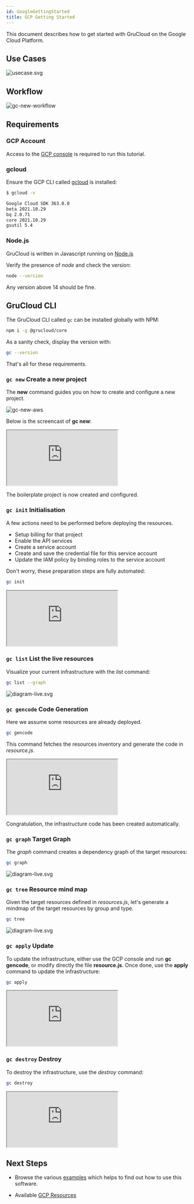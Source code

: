 ```yaml
---
id: GoogleGettingStarted
title: GCP Getting Started
---
```


This document describes how to get started with GruCloud on the Google Cloud Platform.

## Use Cases

![usecase.svg](../../plantuml/gc-usecase.svg)

## Workflow

![gc-new-workflow](../../plantuml/gc-new-workflow.svg)

## Requirements

### GCP Account

Access to the [GCP console](https://console.cloud.google.com/home/dashboard) is required to run this tutorial.

### gcloud

Ensure the GCP CLI called [gcloud](https://cloud.google.com/sdk/docs/install) is installed:

```sh
$ gcloud -v
```

```txt
Google Cloud SDK 363.0.0
beta 2021.10.29
bq 2.0.71
core 2021.10.29
gsutil 5.4
```

### Node.js

GruCloud is written in Javascript running on [Node.js](https://nodejs.org)

Verify the presence of _node_ and check the version:

```sh
node --version
```

Any version above 14 should be fine.

## GruCloud CLI

The GruCloud CLI called `gc` can be installed globally with NPM:

```sh
npm i -g @grucloud/core
```

As a sanity check, display the version with:

```sh
gc --version
```

That's all for these requirements.

### `gc new` Create a new project

The **new** command guides you on how to create and configure a new project.

![gc-new-aws](https://raw.githubusercontent.com/grucloud/grucloud/main/docusaurus/plantuml/gc-new-google.svg)

Below is the screencast of **gc new**:

 <div>
    <iframe
    data-autoplay
    src="https://asciinema.org/a/lskiblzLpXqnPsZ5Z1W7Bf2Kd/embed?autoplay=true&amp;speed=1&amp;loop=true"
    id="asciicast-iframe-13761"
    name="asciicast-iframe-13761"
    scrolling="no"
    style={{ width: "900px", height: "600px" }}
    ></iframe>
</div>
            
The boilerplate project is now created and configured.

### `gc init` Initialisation

A few actions need to be performed before deploying the resources.

- Setup billing for that project
- Enable the API services
- Create a service account
- Create and save the credential file for this service account
- Update the IAM policy by binding roles to the service account

Don't worry, these preparation steps are fully automated:

```sh
gc init
```

<div>
    <iframe
    data-autoplay
    src="https://asciinema.org/a/7ZjVCYhCV5IpFJix3o8MWCfpm/embed?autoplay=true&amp;speed=1&amp;loop=true"
    id="asciicast-iframe-13761"
    name="asciicast-iframe-13761"
    scrolling="no"
    style={{ width: "900px", height: "600px" }}
    ></iframe>
</div>

### `gc list` List the live resources

Visualize your current infrastructure with the _list_ command:

```sh
gc list --graph
```

![diagram-live.svg](https://raw.githubusercontent.com/grucloud/grucloud/main/examples/google/vm/artifacts/diagram-live.svg)

### `gc gencode` Code Generation

Here we assume some resources are already deployed.

```sh
gc gencode
```

This command fetches the resources inventory and generate the code in _resource.js_.

<div>
    <iframe
    data-autoplay
    src="https://asciinema.org/a/cG8dNLRpUbjcpGmg1HajmZdcJ/embed?autoplay=true&amp;speed=1&amp;loop=true"
    id="asciicast-iframe-13761"
    name="asciicast-iframe-13761"
    scrolling="no"
    style={{ width: "900px", height: "610px" }}
    ></iframe>
</div>

Congratulation, the infrastructure code has been created automatically.

### `gc graph` Target Graph

The _graph_ command creates a dependency graph of the target resources:

```sh
gc graph
```

![diagram-live.svg](https://raw.githubusercontent.com/grucloud/grucloud/main/examples/google/vm/artifacts/diagram-target.svg)

### `gc tree` Resource mind map

Given the target resources defined in _resources.js_, let's generate a mindmap of the target resources by group and type.

```sh
gc tree
```

![diagram-live.svg](https://raw.githubusercontent.com/grucloud/grucloud/main/examples/google/vm/artifacts/resources-mindmap.svg)

### `gc apply` Update

To update the infrastructure, either use the GCP console and run **gc gencode**, or modify directly the file **resource.js**.
Once done, use the **apply** command to update the infrastructure:

```sh
gc apply
```

<div>
    <iframe
    data-autoplay
    src="https://asciinema.org/a/0VjCmyE8bW8Jq4FdEnFxyjaFd/embed?autoplay=true&amp;speed=1&amp;loop=true"
    id="asciicast-iframe-13761"
    name="asciicast-iframe-13761"
    scrolling="no"
    style={{ width: "900px", height: "640px" }}
    ></iframe>
</div>

### `gc destroy` Destroy

To destroy the infrastructure, use the _destroy_ command:

```sh
gc destroy
```

<div>
    <iframe
    data-autoplay
    src="https://asciinema.org/a/Rla0m3E70stbH5faMTS5ZWAIw/embed?autoplay=true&amp;speed=1&amp;loop=true"
    id="asciicast-iframe-13761"
    name="asciicast-iframe-13761"
    scrolling="no"
    style={{ width: "900px", height: "640px" }}
    ></iframe>
</div>

## Next Steps

- Browse the various [examples](https://github.com/grucloud/grucloud/tree/main/examples/google) which helps to find out how to use this software.

- Available [GCP Resources](./GcpResources.md)
